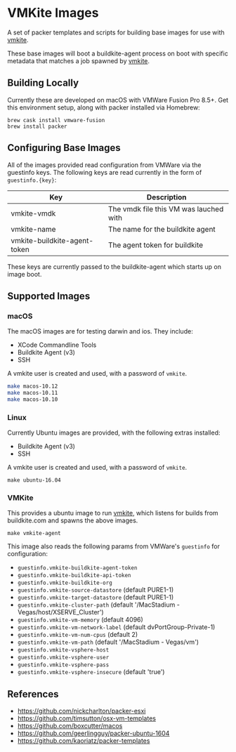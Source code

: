 VMKite Images
=============

A set of packer templates and scripts for building base images for use with [vmkite][vmkite].

These base images will boot a buildkite-agent process on boot with specific metadata that matches a job spawned by [vmkite][vmkite].

Building Locally
----------------

Currently these are developed on macOS with VMWare Fusion Pro 8.5+. Get this environment setup, along with packer installed via Homebrew:

```
brew cask install vmware-fusion
brew install packer
```

Configuring Base Images
-----------------------

All of the images provided read configuration from VMWare via the guestinfo keys. The following keys are read currently in the form of `guestinfo.{key}`:

| Key                          | Description                             |
|------------------------------|-----------------------------------------|
| vmkite-vmdk                  | The vmdk file this VM was lauched with  |
| vmkite-name                  | The name for the buildkite agent        |
| vmkite-buildkite-agent-token | The agent token for buildkite           |

These keys are currently passed to the buildkite-agent which starts up on image boot.

Supported Images
----------------

### macOS 

The macOS images are for testing darwin and ios. They include:

* XCode Commandline Tools
* Buildkite Agent (v3)
* SSH

A vmkite user is created and used, with a password of `vmkite`.


```bash
make macos-10.12
make macos-10.11
make macos-10.10
```

### Linux

Currently Ubuntu images are provided, with the following extras installed:

* Buildkite Agent (v3)
* SSH

A vmkite user is created and used, with a password of `vmkite`.

```
make ubuntu-16.04
```

### VMKite 

This provides a ubuntu image to run [vmkite][vmkite], which listens for builds from buildkite.com and spawns the above images.

```
make vmkite-agent
```

This image also reads the following params from VMWare's `guestinfo` for configuration:

 * `guestinfo.vmkite-buildkite-agent-token`
 * `guestinfo.vmkite-buildkite-api-token`
 * `guestinfo.vmkite-buildkite-org`
 * `guestinfo.vmkite-source-datastore` (default PURE1-1)
 * `guestinfo.vmkite-target-datastore` (default PURE1-1)
 * `guestinfo.vmkite-cluster-path` (default '/MacStadium - Vegas/host/XSERVE_Cluster')
 * `guestinfo.vmkite-vm-memory` (default 4096)
 * `guestinfo.vmkite-vm-network-label` (default dvPortGroup-Private-1)
 * `guestinfo.vmkite-vm-num-cpus` (default 2)
 * `guestinfo.vmkite-vm-path` (default '/MacStadium - Vegas/vm')
 * `guestinfo.vmkite-vsphere-host`
 * `guestinfo.vmkite-vsphere-user`
 * `guestinfo.vmkite-vsphere-pass`
 * `guestinfo.vmkite-vsphere-insecure` (default 'true')

References
----------

- https://github.com/nickcharlton/packer-esxi
- https://github.com/timsutton/osx-vm-templates
- https://github.com/boxcutter/macos
- https://github.com/geerlingguy/packer-ubuntu-1604
- https://github.com/kaoriatz/packer-templates

[vmkite]: https://github.com/macstadium/vmkite
